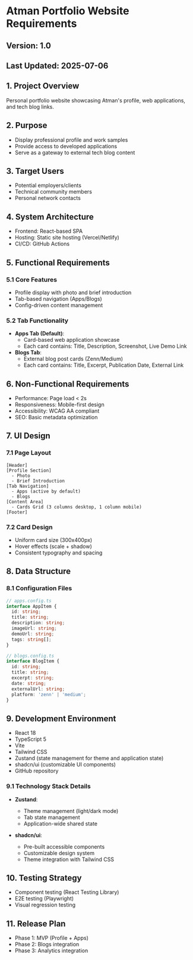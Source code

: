 # Atman Portfolio Website Requirements

## Version: 1.0

## Last Updated: 2025-07-06

## 1. Project Overview

Personal portfolio website showcasing Atman's profile, web applications, and tech blog links.

## 2. Purpose

- Display professional profile and work samples
- Provide access to developed applications
- Serve as a gateway to external tech blog content

## 3. Target Users

- Potential employers/clients
- Technical community members
- Personal network contacts

## 4. System Architecture

- Frontend: React-based SPA
- Hosting: Static site hosting (Vercel/Netlify)
- CI/CD: GitHub Actions

## 5. Functional Requirements

### 5.1 Core Features

- Profile display with photo and brief introduction
- Tab-based navigation (Apps/Blogs)
- Config-driven content management

### 5.2 Tab Functionality

- **Apps Tab (Default)**:
  - Card-based web application showcase
  - Each card contains: Title, Description, Screenshot, Live Demo Link
- **Blogs Tab**:
  - External blog post cards (Zenn/Medium)
  - Each card contains: Title, Excerpt, Publication Date, External Link

## 6. Non-Functional Requirements

- Performance: Page load < 2s
- Responsiveness: Mobile-first design
- Accessibility: WCAG AA compliant
- SEO: Basic metadata optimization

## 7. UI Design

### 7.1 Page Layout

```
[Header]
[Profile Section]
  - Photo
  - Brief Introduction
[Tab Navigation]
  - Apps (active by default)
  - Blogs 
[Content Area]
  - Cards Grid (3 columns desktop, 1 column mobile)
[Footer]
```

### 7.2 Card Design

- Uniform card size (300x400px)
- Hover effects (scale + shadow)
- Consistent typography and spacing

## 8. Data Structure

### 8.1 Configuration Files

```typescript
// apps.config.ts
interface AppItem {
  id: string;
  title: string;
  description: string;
  imageUrl: string;
  demoUrl: string;
  tags: string[];
}

// blogs.config.ts 
interface BlogItem {
  id: string;
  title: string;
  excerpt: string;
  date: string;
  externalUrl: string;
  platform: 'zenn' | 'medium';
}

```

## 9. Development Environment

- React 18
- TypeScript 5
- Vite
- Tailwind CSS
- Zustand (state management for theme and application state)
- shadcn/ui (customizable UI components)
- GitHub repository

### 9.1 Technology Stack Details

- **Zustand**:
  - Theme management (light/dark mode)
  - Tab state management
  - Application-wide shared state

- **shadcn/ui**:
  - Pre-built accessible components
  - Customizable design system
  - Theme integration with Tailwind CSS

## 10. Testing Strategy

- Component testing (React Testing Library)
- E2E testing (Playwright)
- Visual regression testing

## 11. Release Plan

- Phase 1: MVP (Profile + Apps)
- Phase 2: Blogs integration
- Phase 3: Analytics integration
